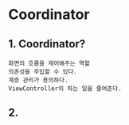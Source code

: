 # Coordinator

## 1. Coordinator?
    화면의 흐름을 제어해주는 역할
    의존성을 주입할 수 있다.
    계층 관리가 용의하다.
    ViewController의 하는 일을 줄여준다.
    
## 2. 